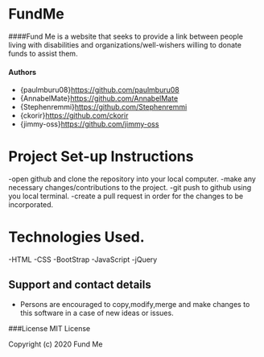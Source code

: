 # FundMe

####Fund Me is a website that seeks to provide a link between people living with disabilities and organizations/well-wishers willing to donate funds to assist them.

#### Authors
- {paulmburu08}https://github.com/paulmburu08
- {AnnabelMate}https://github.com/AnnabelMate
- {Stephenremmi}https://github.com/Stephenremmi
- {ckorir}https://github.com/ckorir
- {jimmy-oss}https://github.com/jimmy-oss

# Project Set-up Instructions
-open github and clone the repository into your local computer.
-make any necessary changes/contributions to the project.
-git push to github using you local terminal.
-create a pull request in order for the changes to be incorporated.

# Technologies Used.
-HTML
-CSS
-BootStrap
-JavaScript
-jQuery

## Support and contact details
- Persons are encouraged to copy,modify,merge and make changes to this software in a case of new ideas or issues.

###License
MIT License

Copyright (c) 2020 Fund Me
